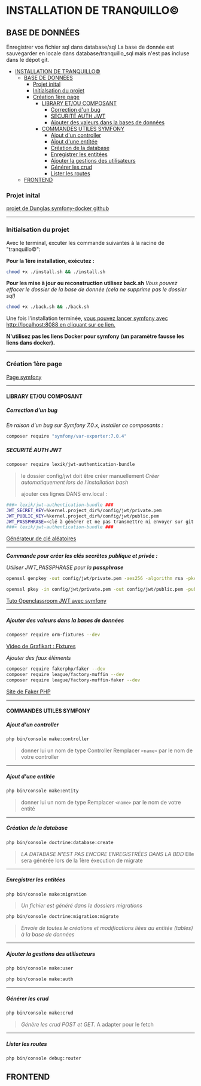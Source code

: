 # INSTALLATION DE TRANQUILLO©

## BASE DE DONNÉES

Enregistrer vos fichier sql dans database/sql
La base de donnée est sauvegarder en locale dans database/tranquillo_sql mais n'est pas incluse dans le dépot git.

<!-- TOC -->

- [INSTALLATION DE TRANQUILLO©](#installation-de-tranquillo)
  - [BASE DE DONNÉES](#base-de-données)
    - [Projet inital](#projet-inital)
    - [Initialsation du projet](#initialsation-du-projet)
    - [Création 1ère page](#création-1ère-page)
      - [LIBRARY ET/OU COMPOSANT](#library-etou-composant)
        - [Correction d'un bug](#correction-dun-bug)
        - [SECURITÉ AUTH JWT](#securité-auth-jwt)
        - [Ajouter des valeurs dans la bases de données](#ajouter-des-valeurs-dans-la-bases-de-données)
      - [COMMANDES UTILES SYMFONY](#commandes-utiles-symfony)
        - [Ajout d'un controller](#ajout-dun-controller)
        - [Ajout d'une entitée](#ajout-dune-entitée)
        - [Création de la database](#création-de-la-database)
        - [Enregistrer les entitées](#enregistrer-les-entitées)
        - [Ajouter la gestions des utilisateurs](#ajouter-la-gestions-des-utilisateurs)
        - [Générer les crud](#générer-les-crud)
        - [Lister les routes](#lister-les-routes)
  - [FRONTEND](#frontend)

<!-- /TOC -->

### Projet inital

[projet de Dunglas symfony-docker github](https://github.com/dunglas/symfony-docker/)

---

### Initialsation du projet

Avec le terminal, excuter les commande suivantes à la racine de "tranquillo©":

**Pour la 1ère installation, exécutez :**

```bash
chmod +x ./install.sh && ./install.sh
```

**Pour les mise à jour ou reconstruction utilisez back.sh**
_Vous pouvez effacer le dossier de la base de donnée_
_(cela ne supprime pas le dossier sql)_

```bash
chmod +x ./back.sh && ./back.sh
```

Une fois l'installation terminée, [vous pouvez lancer symfony avec http://localhost:8088 en cliquant sur ce lien.](http://localhost:8088)

**N'utilisez pas les liens Docker pour symfony**
**(un paramètre fausse les liens dans docker).**

---

### Création 1ère page

[Page symfony](https://symfony.com/doc/current/page_creation.html)

---

#### LIBRARY ET/OU COMPOSANT

##### Correction d'un bug

_En raison d'un bug sur Symfony 7.0.x, installer ce composants :_

```bash
composer require "symfony/var-exporter:7.0.4"
```

##### SECURITÉ AUTH JWT

```bash
composer require lexik/jwt-authentication-bundle
```

> le dossier config/jwt doit être créer manuellement
> _Créer automatiquement lors de l'installation bash_
>
> ajouter ces lignes DANS env.local :

```bash
###> lexik/jwt-authentication-bundle ###
JWT_SECRET_KEY=%kernel.project_dir%/config/jwt/private.pem
JWT_PUBLIC_KEY=%kernel.project_dir%/config/jwt/public.pem
JWT_PASSPHRASE=<clé à générer et ne pas transmettre ni envoyer sur git et dépot distant>
###< lexik/jwt-authentication-bundle ###
```

[Générateur de clé aléatoires](https://pwpush.com/fr/pages/generate_key)

---

**_Commande pour créer les clés secrètes publique et privée :_**

_Utiliser JWT_PASSPHRASE pour la **passphrase**_

```bash
openssl genpkey -out config/jwt/private.pem -aes256 -algorithm rsa -pkeyopt rsa_keygen_bits:4096
```

```bash
openssl pkey -in config/jwt/private.pem -out config/jwt/public.pem -pubout
```

[Tuto Openclassroom JWT avec symfony](https://openclassrooms.com/fr/courses/7709361-construisez-une-api-rest-avec-symfony/7795148-authentifiez-et-autorisez-les-utilisateurs-de-l-api-avec-jwt#/id/r-7795140)

---

##### Ajouter des valeurs dans la bases de données

```bash
composer require orm-fixtures --dev
```

[Video de Grafikart : Fixtures](https://grafikart.fr/tutoriels/symfony-fixtures-2198)

_Ajouter des faux éléments_

```bash
composer require fakerphp/faker --dev
composer require league/factory-muffin --dev
composer require league/factory-muffin-faker --dev
```

[Site de Faker PHP](https://fakerphp.github.io/)

---

#### COMMANDES UTILES SYMFONY

##### Ajout d'un controller

```bash
php bin/console make:controller
```

> donner lui un nom de type <name>Controller
> Remplacer `<name>` par le nom de votre controller

---

##### Ajout d'une entitée

```bash
php bin/console make:entity
```

> donner lui un nom de type <name>
> Remplacer `<name>` par le nom de votre entité

---

##### Création de la database

```bash
php bin/console doctrine:database:create
```

> _LA DATABASE N'EST PAS ENCORE ENREGISTRÉES DANS LA BDD_
> Elle sera générée lors de la 1ère éxecution de migrate

---

##### Enregistrer les entitées

```bash
php bin/console make:migration
```

> _Un fichier est généré dans le dossiers migrations_

```bash
php bin/console doctrine:migration:migrate
```

> _Envoie de toutes le créations et modifications liées au entitée (tables) à la base de données_

---

##### Ajouter la gestions des utilisateurs

```bash
php bin/console make:user
```

```bash
php bin/console make:auth
```

---

##### Générer les crud

```bash
php bin/console make:crud
```

> _Génère les crud POST et GET._
> A adapter pour le fetch

---

##### Lister les routes

```bash
php bin/console debug:router
```

## FRONTEND
